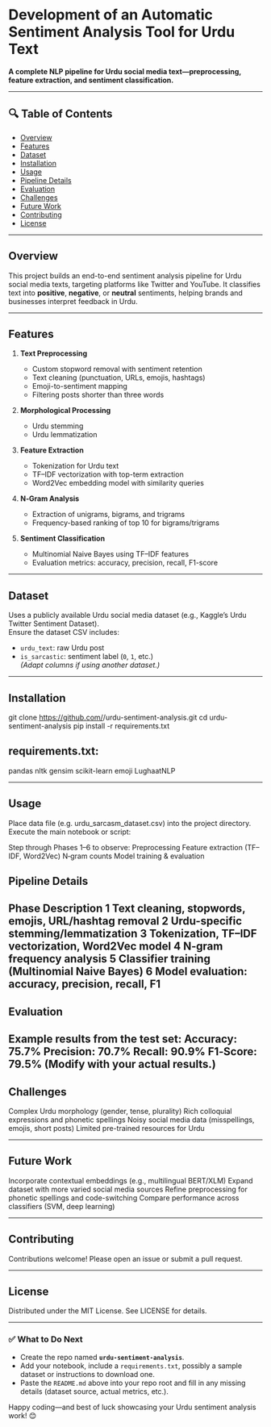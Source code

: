 # Development of an Automatic Sentiment Analysis Tool for Urdu Text

**A complete NLP pipeline for Urdu social media text—preprocessing, feature extraction, and sentiment classification.**

---

## 🔍 Table of Contents

- [Overview](#overview)  
- [Features](#features)  
- [Dataset](#dataset)  
- [Installation](#installation)  
- [Usage](#usage)  
- [Pipeline Details](#pipeline-details)  
- [Evaluation](#evaluation)  
- [Challenges](#challenges)  
- [Future Work](#future-work)  
- [Contributing](#contributing)  
- [License](#license)

---

## Overview

This project builds an end-to-end sentiment analysis pipeline for Urdu social media texts, targeting platforms like Twitter and YouTube. It classifies text into **positive**, **negative**, or **neutral** sentiments, helping brands and businesses interpret feedback in Urdu.

---

## Features

1. **Text Preprocessing**
   - Custom stopword removal with sentiment retention  
   - Text cleaning (punctuation, URLs, emojis, hashtags)  
   - Emoji-to-sentiment mapping  
   - Filtering posts shorter than three words  

2. **Morphological Processing**
   - Urdu stemming  
   - Urdu lemmatization  

3. **Feature Extraction**
   - Tokenization for Urdu text  
   - TF–IDF vectorization with top-term extraction  
   - Word2Vec embedding model with similarity queries  

4. **N‑Gram Analysis**
   - Extraction of unigrams, bigrams, and trigrams  
   - Frequency-based ranking of top 10 for bigrams/trigrams  

5. **Sentiment Classification**
   - Multinomial Naive Bayes using TF–IDF features  
   - Evaluation metrics: accuracy, precision, recall, F1-score  

---

## Dataset

Uses a publicly available Urdu social media dataset (e.g., Kaggle’s Urdu Twitter Sentiment Dataset).  
Ensure the dataset CSV includes:
- `urdu_text`: raw Urdu post
- `is_sarcastic`: sentiment label (`0`, `1`, etc.)  
*(Adapt columns if using another dataset.)*

---

## Installation


git clone https://github.com/<your-username>/urdu-sentiment-analysis.git
cd urdu-sentiment-analysis
pip install -r requirements.txt

## requirements.txt:
pandas
nltk
gensim
scikit-learn
emoji
LughaatNLP

---

## Usage
Place data file (e.g. urdu_sarcasm_dataset.csv) into the project directory.
Execute the main notebook or script:

Step through Phases 1–6 to observe:
Preprocessing
Feature extraction (TF–IDF, Word2Vec)
N‑gram counts
Model training & evaluation

## Pipeline Details
Phase	Description
1	Text cleaning, stopwords, emojis, URL/hashtag removal
2	Urdu-specific stemming/lemmatization
3	Tokenization, TF–IDF vectorization, Word2Vec model
4	N‑gram frequency analysis
5	Classifier training (Multinomial Naive Bayes)
6	Model evaluation: accuracy, precision, recall, F1
---
## Evaluation
Example results from the test set:
Accuracy: 75.7%
Precision: 70.7%
Recall: 90.9%
F1‑Score: 79.5%
(Modify with your actual results.)
---

## Challenges
Complex Urdu morphology (gender, tense, plurality)
Rich colloquial expressions and phonetic spellings
Noisy social media data (misspellings, emojis, short posts)
Limited pre-trained resources for Urdu

---

## Future Work
Incorporate contextual embeddings (e.g., multilingual BERT/XLM)
Expand dataset with more varied social media sources
Refine preprocessing for phonetic spellings and code-switching
Compare performance across classifiers (SVM, deep learning)

---

## Contributing
Contributions welcome! Please open an issue or submit a pull request.

---


## License
Distributed under the MIT License. See LICENSE for details.

---

### ✅ What to Do Next

- Create the repo named **`urdu-sentiment-analysis`**.
- Add your notebook, include a `requirements.txt`, possibly a sample dataset or instructions to download one.
- Paste the `README.md` above into your repo root and fill in any missing details (dataset source, actual metrics, etc.).

Happy coding—and best of luck showcasing your Urdu sentiment analysis work! 😊
